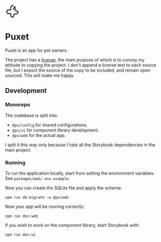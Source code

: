 <img src="./packages/web-petcare/public/icons/icon.svg" width="48" height="48" />

# Puxet

Puxet is an app for pet owners.

The project has a [license](./LICENSE), the main purpose of which is to convey my attitude to copying the project. I don't append a license text to each source file, but I expect the source of the copy to be included, and remain open sourced. This will make me happy.

## Development

### Monorepo

The codebase is split into:

- `@px/config` for shared configurations.
- `@px/ui` for component library development.
- `@px/web` for the actual app.

I split it this way only because I hate all the Storybook dependencies in the main project.

### Running

To run the application locally, start from setting the environment variables.
See `packages/web/.env.example`.

Now you can create the SQLite file and apply the schema:

```
npm run db:migrate -w @px/web
```

Now your app will be running correctly:

```
npm run dev:web
```

If you wish to work on the component library, start Storybook with:

```
npm run dev:ui
```
